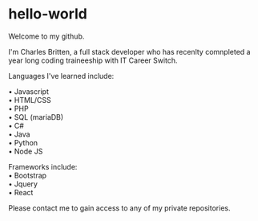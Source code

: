 # hello-world
Welcome to my github.

I'm Charles Britten, a full stack developer who has recenlty comnpleted a year long coding traineeship with IT Career Switch.

Languages I've learned include: <br>

• Javascript <br>
• HTML/CSS <br>
• PHP <br>
• SQL (mariaDB) <br>
• C# <br>
• Java <br>
• Python <br>
• Node JS <br>

Frameworks include: <br>
• Bootstrap <br>
• Jquery <br>
• React <br>

Please contact me to gain access to any of my private repositories.
